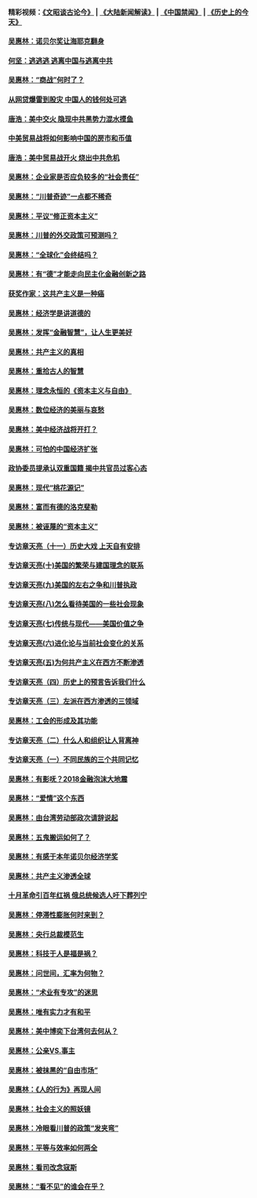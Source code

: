 #### 精彩视频：[《文昭谈古论今》](https://github.com/gfw-breaker/wenzhao/blob/master/README.md?t=01100030) | [《大陆新闻解读》](https://github.com/gfw-breaker/ntdtv-comedy/blob/master/README.md?t=01100030) | [《中国禁闻》](https://github.com/gfw-breaker/ntdtv-news/blob/master/README.md?t=01100030) | [《历史上的今天》](https://github.com/gfw-breaker/today-in-history/blob/master/README.md?t=01100030) 

#### [吴惠林：诺贝尔奖让海耶克翻身](../pages/nsc423/n10890049.md?t=01100030) 

#### [何坚：逃逃逃 逃离中国与逃离中共](../pages/nsc423/n10592891.md?t=01100030) 

#### [吴惠林：“商战”何时了？](../pages/nsc423/n10573558.md?t=01100030) 

#### [从网贷爆雷到股灾 中国人的钱何处可逃](../pages/nsc423/n10572800.md?t=01100030) 

#### [唐浩：美中交火 隐现中共黑势力混水摸鱼](../pages/nsc423/n10544040.md?t=01100030) 

#### [中美贸易战将如何影响中国的房市和币值](../pages/nsc423/n10543697.md?t=01100030) 

#### [唐浩：美中贸易战开火 烧出中共危机](../pages/nsc423/n10540126.md?t=01100030) 

#### [吴惠林：企业家是否应负较多的“社会责任”](../pages/nsc423/n10535022.md?t=01100030) 

#### [吴惠林：“川普奇迹”一点都不稀奇](../pages/nsc423/n10512808.md?t=01100030) 

#### [吴惠林：平议“修正资本主义”](../pages/nsc423/n10495724.md?t=01100030) 

#### [吴惠林：川普的外交政策可预测吗？](../pages/nsc423/n10462387.md?t=01100030) 

#### [吴惠林：“全球化”会终结吗？](../pages/nsc423/n10452838.md?t=01100030) 

#### [吴惠林：有“德”才能走向民主化金融创新之路](../pages/nsc423/n10432292.md?t=01100030) 

#### [获奖作家：这共产主义是一种癌](../pages/nsc423/n10431541.md?t=01100030) 

#### [吴惠林：经济学是讲道德的](../pages/nsc423/n10398014.md?t=01100030) 

#### [吴惠林：发挥“金融智慧”，让人生更美好](../pages/nsc423/n10375019.md?t=01100030) 

#### [吴惠林：共产主义的真相](../pages/nsc423/n10351394.md?t=01100030) 

#### [吴惠林：重拾古人的智慧](../pages/nsc423/n10337691.md?t=01100030) 

#### [吴惠林：理念永恒的《资本主义与自由》](../pages/nsc423/n10316274.md?t=01100030) 

#### [吴惠林：数位经济的美丽与哀愁](../pages/nsc423/n10292946.md?t=01100030) 

#### [吴惠林：美中经济战将开打？](../pages/nsc423/n10258825.md?t=01100030) 

#### [吴惠林：可怕的中国经济扩张](../pages/nsc423/n10219147.md?t=01100030) 

#### [政协委员提承认双重国籍 揭中共官员过客心态](../pages/nsc423/n10208809.md?t=01100030) 

#### [吴惠林：现代“桃花源记”](../pages/nsc423/n10185234.md?t=01100030) 

#### [吴惠林：富而有德的洛克斐勒](../pages/nsc423/n10142264.md?t=01100030) 

#### [吴惠林：被诬蔑的“资本主义”](../pages/nsc423/n10124816.md?t=01100030) 

#### [专访章天亮（十一）历史大戏 上天自有安排](../pages/nsc423/n10094905.md?t=01100030) 

#### [专访章天亮(十)美国的繁荣与建国理念的联系](../pages/nsc423/n10094899.md?t=01100030) 

#### [专访章天亮(九)美国的左右之争和川普执政](../pages/nsc423/n10094889.md?t=01100030) 

#### [专访章天亮(八)怎么看待美国的一些社会现象](../pages/nsc423/n10094857.md?t=01100030) 

#### [专访章天亮(七)传统与现代——美国价值之争](../pages/nsc423/n10093140.md?t=01100030) 

#### [专访章天亮(六)进化论与当前社会变化的关系](../pages/nsc423/n10092036.md?t=01100030) 

#### [专访章天亮(五)为何共产主义在西方不断渗透](../pages/nsc423/n10083620.md?t=01100030) 

#### [专访章天亮（四）历史上的预言告诉我们什么](../pages/nsc423/n10083606.md?t=01100030) 

#### [专访章天亮（三）左派在西方渗透的三领域](../pages/nsc423/n10081115.md?t=01100030) 

#### [吴惠林：工会的形成及其功能](../pages/nsc423/n10080633.md?t=01100030) 

#### [专访章天亮（二）什么人和组织让人背离神](../pages/nsc423/n10076637.md?t=01100030) 

#### [专访章天亮（一）不同民族的三个共同记忆](../pages/nsc423/n10074188.md?t=01100030) 

#### [吴惠林：有影呒？2018金融泡沫大地震](../pages/nsc423/n10040534.md?t=01100030) 

#### [吴惠林：“爱情”这个东西](../pages/nsc423/n10019423.md?t=01100030) 

#### [吴惠林：由台湾劳动部政次请辞说起](../pages/nsc423/n9979679.md?t=01100030) 

#### [吴惠林：五鬼搬运如何了？](../pages/nsc423/n9925338.md?t=01100030) 

#### [吴惠林：有感于本年诺贝尔经济学奖](../pages/nsc423/n9871883.md?t=01100030) 

#### [吴惠林：共产主义渗透全球](../pages/nsc423/n9812748.md?t=01100030) 

#### [十月革命引百年红祸 俄总统候选人吁下葬列宁](../pages/nsc423/n9810182.md?t=01100030) 

#### [吴惠林：停滞性膨胀何时来到？](../pages/nsc423/n9764136.md?t=01100030) 

#### [吴惠林：央行总裁模范生](../pages/nsc423/n9728134.md?t=01100030) 

#### [吴惠林：科技于人是福是祸？](../pages/nsc423/n9672982.md?t=01100030) 

#### [吴惠林：问世间，汇率为何物？](../pages/nsc423/n9621788.md?t=01100030) 

#### [吴惠林：“术业有专攻”的迷思](../pages/nsc423/n9580363.md?t=01100030) 

#### [吴惠林：唯有实力才有和平](../pages/nsc423/n9529599.md?t=01100030) 

#### [吴惠林：美中博奕下台湾何去何从？](../pages/nsc423/n9483598.md?t=01100030) 

#### [吴惠林：公亲VS.事主](../pages/nsc423/n9425637.md?t=01100030) 

#### [吴惠林：被抹黑的“自由市场”](../pages/nsc423/n9351545.md?t=01100030) 

#### [吴惠林：《人的行为》再现人间](../pages/nsc423/n9296339.md?t=01100030) 

#### [吴惠林：社会主义的照妖镜](../pages/nsc423/n9243460.md?t=01100030) 

#### [吴惠林：冷眼看川普的政策“发夹弯”](../pages/nsc423/n9120684.md?t=01100030) 

#### [吴惠林：平等与效率如何两全](../pages/nsc423/n9075430.md?t=01100030) 

#### [吴惠林：看司改念寇斯](../pages/nsc423/n9024915.md?t=01100030) 

#### [吴惠林：“看不见”的谁会在乎？](../pages/nsc423/n8977488.md?t=01100030) 

